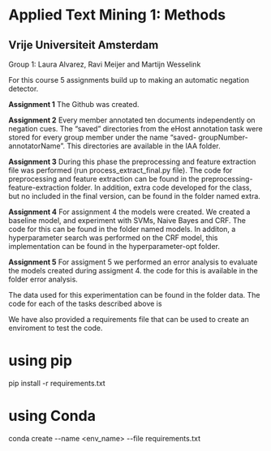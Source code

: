 # Applied Text Mining 1: Methods
## Vrije Universiteit Amsterdam 
Group 1: Laura Alvarez, Ravi Meijer and Martijn Wesselink

For this course 5 assignments build up to making an automatic negation detector. 

**Assignment 1**
The Github was created. 

**Assignment 2**
Every member annotated ten documents independently on negation cues. 
The “saved” directories from the eHost annotation task were stored for every group member under the name “saved- groupNumber-annotatorName”. This directories are available in the IAA folder.

**Assignment 3** 
During this phase the preprocessing and feature extraction file was performed (run process_extract_final.py file). The code for preprocessing and feature extraction can be found in the preprocessing-feature-extraction folder. In addition, extra code developed for the class, but no included in the final version, can be found in the folder named extra.

**Assignment 4**
For assignment 4 the models were created. We created a baseline model, and experiment with SVMs, Naive Bayes and CRF. The code for this can be found in the folder named models. In additon, a hyperparameter search was performed on the CRF model, this implementation can be found in the hyperparameter-opt folder.

**Assignment 5**
For assigment 5 we performed an error analysis to evaluate the models created during assigment 4. the code for this is available in the folder error analysis.


The data used for this experimentation can be found in the folder data. The code for each of the tasks described above is 


We have also provided a requirements file that can be used to create an enviroment to test the code.

# using pip
pip install -r requirements.txt

# using Conda
conda create --name <env_name> --file requirements.txt